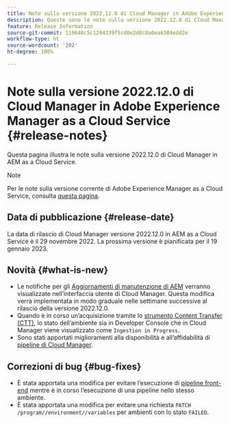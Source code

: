 ```yaml
---
title: Note sulla versione 2022.12.0 di Cloud Manager in Adobe Experience Manager as a Cloud Service
description: Queste sono le note sulla versione 2022.12.0 di Cloud Manager in AEM as a Cloud Service.
feature: Release Information
source-git-commit: 119648c5c1294339f5cd0e2d8c0a0ea6304edd2e
workflow-type: ht
source-wordcount: '202'
ht-degree: 100%

---
```



# Note sulla versione 2022.12.0 di Cloud Manager in Adobe Experience Manager as a Cloud Service {#release-notes}

Questa pagina illustra le note sulla versione 2022.12.0 di Cloud Manager in AEM as a Cloud Service.

>[!NOTE]
>
>Per le note sulla versione corrente di Adobe Experience Manager as a Cloud Service, consulta [questa pagina](/help/release-notes/release-notes-cloud/release-notes-current.md).

## Data di pubblicazione {#release-date}

La data di rilascio di Cloud Manager versione 2022.12.0 in AEM as a Cloud Service è il 29 novembre 2022. La prossima versione è pianificata per il 19 gennaio 2023.

## Novità {#what-is-new}

* Le notifiche per gli [Aggiornamenti di manutenzione di AEM](/help/overview/what-is-new-and-different.md#aem-updates) verranno visualizzate nell’interfaccia utente di Cloud Manager. Questa modifica verrà implementata in modo graduale nelle settimane successive al rilascio della versione 2022.12.0.
* Quando è in corso un’acquisizione tramite lo [strumento Content Transfer (CTT)](/help/journey-migration/content-transfer-tool/using-content-transfer-tool/overview-content-transfer-tool.md), lo stato dell’ambiente sia in Developer Console che in Cloud Manager viene visualizzato come `Ingestion in Progress`.
* Sono stati apportati miglioramenti alla disponibilità e all’affidabilità di [pipeline di Cloud Manager](/help/implementing/cloud-manager/configuring-pipelines/introduction-ci-cd-pipelines.md).

## Correzioni di bug {#bug-fixes}

* È stata apportata una modifica per evitare l’esecuzione di [pipeline front-end](/help/implementing/cloud-manager/configuring-pipelines/introduction-ci-cd-pipelines.md#front-end) mentre è in corso l’esecuzione di una pipeline nello stesso ambiente.
* È stata apportata una modifica per evitare una richiesta `PATCH /program//environment//variables` per ambienti con lo stato `FAILED`.
